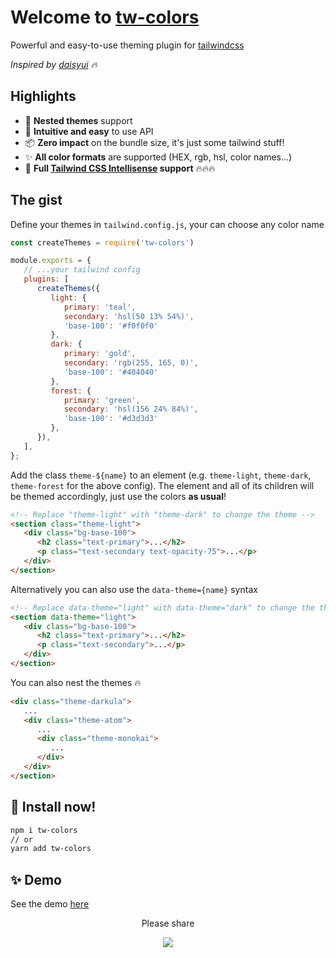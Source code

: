 # Welcome to [tw-colors](https://github.com/L-Blondy/tw-colors)

Powerful and easy-to-use theming plugin for [tailwindcss](https://tailwindcss.com/)

*Inspired by [daisyui](https://daisyui.com/) 🔥*

## Highlights

-  🚀 **Nested themes** support
-  🤩 **Intuitive and easy** to use API
-  📦 **Zero impact** on the bundle size, it's just some tailwind stuff!
-  ✨ **All color formats** are supported (HEX, rgb, hsl, color names...)
-  💫 **Full [Tailwind CSS Intellisense](https://marketplace.visualstudio.com/items?itemName=bradlc.vscode-tailwindcss) support** 🔥🔥🔥

## The gist

Define your themes in `tailwind.config.js`, your can choose any color name

```js
const createThemes = require('tw-colors')

module.exports = {
   // ...your tailwind config
   plugins: [
      createThemes({
         light: {
            primary: 'teal',
            secondary: 'hsl(50 13% 54%)',
            'base-100': '#f0f0f0'
         },
         dark: {
            primary: 'gold',
            secondary: 'rgb(255, 165, 0)',
            'base-100': '#404040'
         },
         forest: {
            primary: 'green',
            secondary: 'hsl(156 24% 84%)',
            'base-100': '#d3d3d3'
         },
      }),
   ],
};

```

Add the class `theme-${name}` to an element (e.g. `theme-light`, `theme-dark`, `theme-forest` for the above config). 
The element and all of its children will be themed accordingly, just use the colors <b>as usual</b>!

```html
<!-- Replace "theme-light" with "theme-dark" to change the theme -->
<section class="theme-light"> 
   <div class="bg-base-100">
      <h2 class="text-primary">...</h2>
      <p class="text-secondary text-opacity-75">...</p>
   </div>
</section>
```

Alternatively you can also use the `data-theme={name}` syntax
```html
<!-- Replace data-theme="light" with data-theme="dark" to change the theme -->
<section data-theme="light"> 
   <div class="bg-base-100">
      <h2 class="text-primary">...</h2>
      <p class="text-secondary">...</p>
   </div>
</section>
```

You can also nest the themes 🔥

```html
<div class="theme-darkula"> 
   ...
   <div class="theme-atom">
      ...
      <div class="theme-monokai">
         ...
      </div>
   </div>
</section>
```

## 📀 Install now!

```bash
npm i tw-colors
// or
yarn add tw-colors
```

## ✨ Demo

See the demo [here](...)

<div align="center">

Please share

[![][tweet]][tweet-url]

</div >

[tweet]: https://img.shields.io/twitter/url?style=social&url=https%3A%2F%2Fgithub.com%2Fsaadeghi%2Fdaisyui
[tweet-url]: https://twitter.com/intent/tweet?text=tw-colors%0ATailwind%20color%20themes%20made%20easy!%0AURL_TO_GITHUB
